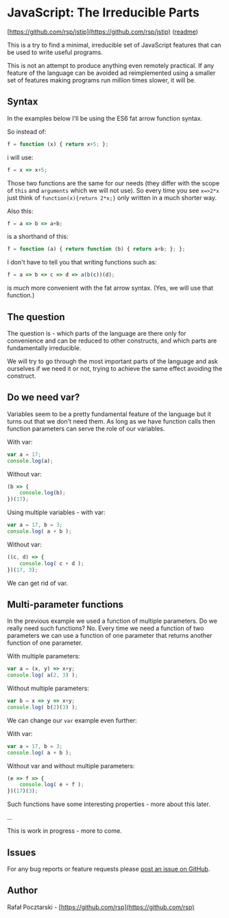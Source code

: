 JavaScript: The Irreducible Parts
=================================

[https://github.com/rsp/jstip](https://github.com/rsp/jstip)
([readme](https://github.com/rsp/jstip#readme))

This is a try to find a minimal, irreducible set of JavaScript features
that can be used to write useful programs.

This is not an attempt to produce anything even remotely practical.
If any feature of the language can be avoided ad reimplemented using a smaller
set of features making programs run million times slower, it will be.

Syntax
------
In the examples below I'll be using the ES6 fat arrow function syntax.

So instead of:
```js
f = function (x) { return x+5; };
```
i will use:
```js
f = x => x+5;
```
Those two functions are the same for our needs
(they differ with the scope of `this` and `arguments` which we will not use).
So every time you see `x=>2*x` just think of `function(x){return 2*x;}`
only written in a much shorter way.

Also this:
```js
f = a => b => a+b;
```
is a shorthand of this:
```js
f = function (a) { return function (b) { return a+b; }; };
```
I don't have to tell you that writing functions such as:
```js
f = a => b => c => d => a(b(c))(d);
```
is *much* more convenient with the fat arrow syntax.
(Yes, we will use that function.)

The question
------------
The question is - which parts of the language are there only for convenience
and can be reduced to other constructs,
and which parts are fundamentally irreducible.

We will try to go through the most important parts of the language
and ask ourselves if we need it or not, trying to
achieve the same effect avoiding the construct.

Do we need var?
---------------
Variables seem to be a pretty fundamental feature of the language
but it turns out that we don't need them. As long as we have
function calls then function parameters can serve the role of our variables.

With var:
```js
var a = 17;
console.log(a);
```

Without var:
```js
(b => {
    console.log(b);
})(17);
```

Using multiple variables - with var:
```js
var a = 17, b = 3;
console.log( a + b );
```

Without var:
```js
((c, d) => {
    console.log( c + d );
})(17, 3);
```

We can get rid of var.

Multi-parameter functions
-------------------------
In the previous example we used a function of multiple parameters.
Do we really need such functions? No. Every time we need a function
of two parameters we can use a function of one parameter that returns
another function of one parameter.

With multiple parameters:
```js
var a = (x, y) => x+y;
console.log( a(2, 3) );
```

Without multiple parameters:
```js
var b = x => y => x+y;
console.log( b(2)(3) );
```

We can change our `var` example even further:

With var:
```js
var a = 17, b = 3;
console.log( a + b );
```

Without var and without multiple parameters:
```js
(e => f => {
    console.log( e + f );
})(17)(3);
```

Such functions have some interesting properties - more about this later.

...

This is work in progress - more to come.

Issues
------
For any bug reports or feature requests please
[post an issue on GitHub](https://github.com/rsp/node-mijs/issues).

Author
------
Rafał Pocztarski - [https://github.com/rsp](https://github.com/rsp)
